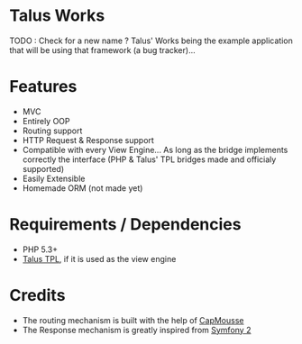 Talus Works
===========
TODO : Check for a new name ? Talus' Works being the example application that will be using that framework (a bug tracker)...

Features
========
- MVC
- Entirely OOP
- Routing support
- HTTP Request & Response support
- Compatible with every View Engine... As long as the bridge implements correctly the interface (PHP & Talus' TPL bridges made and officialy supported)
- Easily Extensible
- Homemade ORM (not made yet)

Requirements / Dependencies
===========================
- PHP 5.3+
- [Talus TPL](https://github.com/Taluu/Talus-TPL), if it is used as the view engine

Credits
=======
- The routing mechanism is built with the help of [CapMousse](https://github.com/CapMousse)
- The Response mechanism is greatly inspired from [Symfony 2](https://github.com/symfony/symfony)
